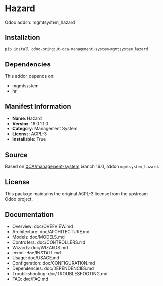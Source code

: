 # Hazard

Odoo addon: mgmtsystem_hazard

## Installation

```bash
pip install odoo-bringout-oca-management-system-mgmtsystem_hazard
```

## Dependencies

This addon depends on:
- mgmtsystem
- hr

## Manifest Information

- **Name**: Hazard
- **Version**: 16.0.1.1.0
- **Category**: Management System
- **License**: AGPL-3
- **Installable**: True

## Source

Based on [OCA/management-system](https://github.com/OCA/management-system) branch 16.0, addon `mgmtsystem_hazard`.

## License

This package maintains the original AGPL-3 license from the upstream Odoo project.

## Documentation

- Overview: doc/OVERVIEW.md
- Architecture: doc/ARCHITECTURE.md
- Models: doc/MODELS.md
- Controllers: doc/CONTROLLERS.md
- Wizards: doc/WIZARDS.md
- Install: doc/INSTALL.md
- Usage: doc/USAGE.md
- Configuration: doc/CONFIGURATION.md
- Dependencies: doc/DEPENDENCIES.md
- Troubleshooting: doc/TROUBLESHOOTING.md
- FAQ: doc/FAQ.md
